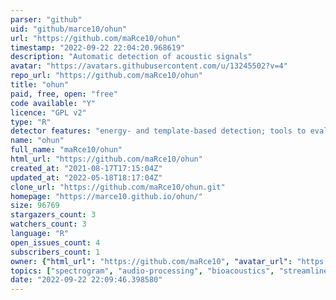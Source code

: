 ```yaml
---
parser: "github"
uid: "github/marce10/ohun"
url: "https://github.com/maRce10/ohun"
timestamp: "2022-09-22 22:04:20.968619"
description: "Automatic detection of acoustic signals"
avatar: "https://avatars.githubusercontent.com/u/13245502?v=4"
repo_url: "https://github.com/maRce10/ohun"
title: "ohun"
paid, free, open: "free"
code available: "Y"
licence: "GPL v2"
type: "R"
detector features: "energy- and template-based detection; tools to evaluate detection performance"
name: "ohun"
full_name: "maRce10/ohun"
html_url: "https://github.com/maRce10/ohun"
created_at: "2021-08-17T17:15:04Z"
updated_at: "2022-05-18T18:17:04Z"
clone_url: "https://github.com/maRce10/ohun.git"
homepage: "https://marce10.github.io/ohun/"
size: 96769
stargazers_count: 3
watchers_count: 3
language: "R"
open_issues_count: 4
subscribers_count: 1
owner: {"html_url": "https://github.com/maRce10", "avatar_url": "https://avatars.githubusercontent.com/u/13245502?v=4", "login": "maRce10", "type": "User"}
topics: ["spectrogram", "audio-processing", "bioacoustics", "streamline-analysis", "automatic-signal-detection"]
date: "2022-09-22 22:09:46.398580"
---
```


